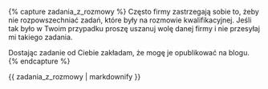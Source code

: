 {% capture zadania_z_rozmowy %}
Często firmy zastrzegają sobie to, żeby nie rozpowszechniać zadań, które były na rozmowie kwalifikacyjnej. Jeśli tak było w Twoim przypadku proszę uszanuj wolę danej firmy i nie przesyłaj mi takiego zadania. 

Dostając zadanie od Ciebie zakładam, że mogę je opublikować na blogu.
{% endcapture %}

<div class="notice--warning">
{{ zadania_z_rozmowy | markdownify }}
</div>
